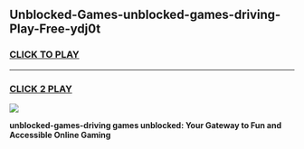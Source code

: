 
## Unblocked-Games-unblocked-games-driving-Play-Free-ydj0t
<h3>
<a href="https://premium76.site?title=unblocked-games-driving&ref=18A1">CLICK TO PLAY</a></h3>
<hr>

<h3>
<a href="https://premium76.site?title=unblocked-games-driving&ref=18A1">CLICK 2 PLAY</a>
  
</h3>

<a href="https://premium76.site?title=unblocked-games-driving&ref=18A1"><img src="https://clearcache.store/games.png"></a>


**unblocked-games-driving games unblocked: Your Gateway to Fun and Accessible Online Gaming**
